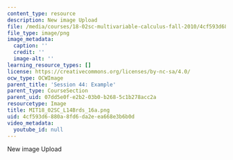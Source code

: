 ```yaml
---
content_type: resource
description: New image Upload
file: /media/courses/18-02sc-multivariable-calculus-fall-2010/4cf593d6880a8fd6da2eea668e3b6b0d_MIT18_02SC_L14Brds_16a.png
file_type: image/png
image_metadata:
  caption: ''
  credit: ''
  image-alt: ''
learning_resource_types: []
license: https://creativecommons.org/licenses/by-nc-sa/4.0/
ocw_type: OCWImage
parent_title: 'Session 44: Example'
parent_type: CourseSection
parent_uid: 07dd5e0f-e2b2-03b0-b268-5c1b278acc2a
resourcetype: Image
title: MIT18_02SC_L14Brds_16a.png
uid: 4cf593d6-880a-8fd6-da2e-ea668e3b6b0d
video_metadata:
  youtube_id: null
---
```

New image Upload